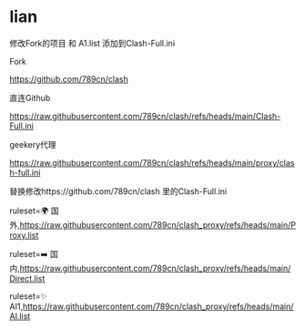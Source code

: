 # lian

修改Fork的项目
和 A1.list
添加到Clash-Full.ini

Fork

https://github.com/789cn/clash

直连Github

https://raw.githubusercontent.com/789cn/clash/refs/heads/main/Clash-Full.ini

geekery代理

https://raw.githubusercontent.com/789cn/clash/refs/heads/main/proxy/clash-full.ini





替换修改https://github.com/789cn/clash 里的Clash-Full.ini

ruleset=🌍 国外,https://raw.githubusercontent.com/789cn/clash_proxy/refs/heads/main/Proxy.list

ruleset=➡️ 国内,https://raw.githubusercontent.com/789cn/clash_proxy/refs/heads/main/Direct.list

ruleset=✨ AI1,https://raw.githubusercontent.com/789cn/clash_proxy/refs/heads/main/AI.list
